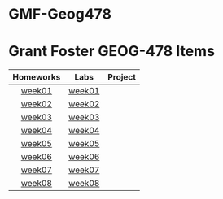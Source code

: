# GMF-Geog478
# Grant Foster GEOG-478 Items

|Homeworks   |Labs     |Project |
| :---------: | :----------: | :-----:|
| [week01](homework/week1/) | [week01](lab/week1/) | |
| [week02](homework/week2/) | [week02](lab/week2/) | |
| [week03](homework/week3/) | [week03](lab/week3/) | |
| [week04](homework/week4/) | [week04](lab/week4/) | |
| [week05](homework/week5/) | [week05](lab/week5/) | |
| [week06](homework/week6/) | [week06](lab/week6/) | |
| [week07](homework/week7/) | [week07](lab/week7/) | |
| [week08](homework/week8/) | [week08](lab/week8/) | |